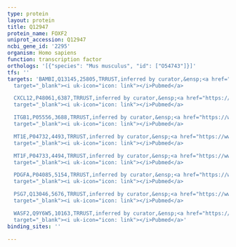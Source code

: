 ```yaml
---
type: protein
layout: protein
title: Q12947
protein_name: FOXF2
uniprot_accession: Q12947
ncbi_gene_id: '2295'
organism: Homo sapiens
function: transcription factor
orthologs: '[{"species": "Mus musculus", "id": ["O54743"]}]'
tfs: ''
targets: 'BAMBI,Q13145,25805,TRRUST,inferred by curator,&ensp;<a href="https://www.ncbi.nlm.nih.gov/pubmed/?term=19562724%5Buid%5D+OR+29087512%5Buid%5D"
  target="_blank"><i uk-icon="icon: link"></i>Pubmed</a>

  CXCL12,P48061,6387,TRRUST,inferred by curator,&ensp;<a href="https://www.ncbi.nlm.nih.gov/pubmed/?term=19562724%5Buid%5D+OR+29087512%5Buid%5D"
  target="_blank"><i uk-icon="icon: link"></i>Pubmed</a>

  ITGB1,P05556,3688,TRRUST,inferred by curator,&ensp;<a href="https://www.ncbi.nlm.nih.gov/pubmed/?term=19562724%5Buid%5D+OR+29087512%5Buid%5D"
  target="_blank"><i uk-icon="icon: link"></i>Pubmed</a>

  MT1E,P04732,4493,TRRUST,inferred by curator,&ensp;<a href="https://www.ncbi.nlm.nih.gov/pubmed/?term=19562724%5Buid%5D+OR+29087512%5Buid%5D"
  target="_blank"><i uk-icon="icon: link"></i>Pubmed</a>

  MT1F,P04733,4494,TRRUST,inferred by curator,&ensp;<a href="https://www.ncbi.nlm.nih.gov/pubmed/?term=19562724%5Buid%5D+OR+29087512%5Buid%5D"
  target="_blank"><i uk-icon="icon: link"></i>Pubmed</a>

  PDGFA,P04085,5154,TRRUST,inferred by curator,&ensp;<a href="https://www.ncbi.nlm.nih.gov/pubmed/?term=19562724%5Buid%5D+OR+29087512%5Buid%5D"
  target="_blank"><i uk-icon="icon: link"></i>Pubmed</a>

  PSG7,Q13046,5676,TRRUST,inferred by curator,&ensp;<a href="https://www.ncbi.nlm.nih.gov/pubmed/?term=19562724%5Buid%5D+OR+29087512%5Buid%5D"
  target="_blank"><i uk-icon="icon: link"></i>Pubmed</a>

  WASF2,Q9Y6W5,10163,TRRUST,inferred by curator,&ensp;<a href="https://www.ncbi.nlm.nih.gov/pubmed/?term=19562724%5Buid%5D+OR+29087512%5Buid%5D"
  target="_blank"><i uk-icon="icon: link"></i>Pubmed</a>'
binding_sites: ''

---
```

